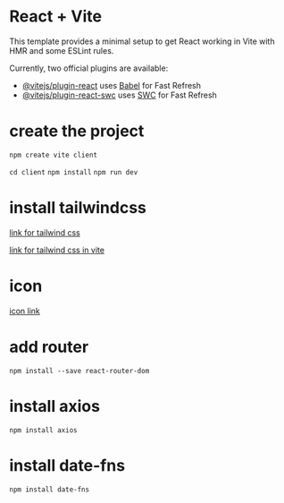 # React + Vite

This template provides a minimal setup to get React working in Vite with HMR and some ESLint rules.

Currently, two official plugins are available:

- [@vitejs/plugin-react](https://github.com/vitejs/vite-plugin-react/blob/main/packages/plugin-react/README.md) uses [Babel](https://babeljs.io/) for Fast Refresh
- [@vitejs/plugin-react-swc](https://github.com/vitejs/vite-plugin-react-swc) uses [SWC](https://swc.rs/) for Fast Refresh

# create the project

`npm create vite client`

`cd client`
`npm install`
`npm run dev`

# install tailwindcss

[link for tailwind css](https://tailwindcss.com/docs/installation)

[link for tailwind css in vite](https://tailwindcss.com/docs/guides/vite)

# icon

[icon link](https://heroicons.com/)

# add router

`npm install --save react-router-dom`

# install axios

`npm install axios`

# install date-fns

`npm install date-fns`
